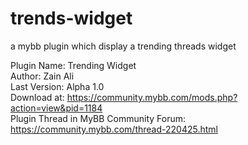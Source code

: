 # trends-widget
a mybb plugin which display a trending threads widget 

Plugin Name: Trending Widget  
Author: Zain Ali  
Last Version: Alpha 1.0  
Download at: https://community.mybb.com/mods.php?action=view&pid=1184  
Plugin Thread in  MyBB Community Forum: https://community.mybb.com/thread-220425.html  

